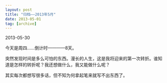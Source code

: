 ```yaml
---
layout: post
title: "归档——2013年5月"
date: 2013-05-01
tag: [archive]
---
```

2013-05-30

今天是周四……倒计时————8天。

突然发现时间是多么可怕的东西。漫长的人生，这是我将迎来的第一次转折。谁知道是怎样的转折呢？我还想做什么，我又能做什么呢？

其实每次都想写很多话，但不知为何拿起笔来就写不出东西了。

